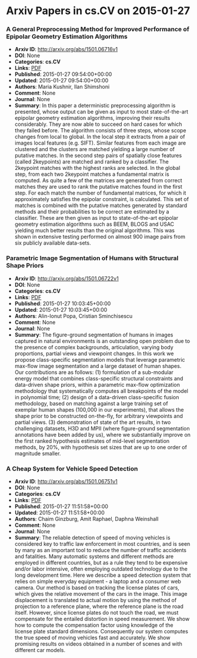 # Arxiv Papers in cs.CV on 2015-01-27
### A General Preprocessing Method for Improved Performance of Epipolar Geometry Estimation Algorithms
- **Arxiv ID**: http://arxiv.org/abs/1501.06716v1
- **DOI**: None
- **Categories**: **cs.CV**
- **Links**: [PDF](http://arxiv.org/pdf/1501.06716v1)
- **Published**: 2015-01-27 09:54:00+00:00
- **Updated**: 2015-01-27 09:54:00+00:00
- **Authors**: Maria Kushnir, Ilan Shimshoni
- **Comment**: None
- **Journal**: None
- **Summary**: In this paper a deterministic preprocessing algorithm is presented, whose output can be given as input to most state-of-the-art epipolar geometry estimation algorithms, improving their results considerably. They are now able to succeed on hard cases for which they failed before. The algorithm consists of three steps, whose scope changes from local to global. In the local step it extracts from a pair of images local features (e.g. SIFT). Similar features from each image are clustered and the clusters are matched yielding a large number of putative matches. In the second step pairs of spatially close features (called 2keypoints) are matched and ranked by a classifier. The 2keypoint matches with the highest ranks are selected. In the global step, from each two 2keypoint matches a fundamental matrix is computed. As quite a few of the matrices are generated from correct matches they are used to rank the putative matches found in the first step. For each match the number of fundamental matrices, for which it approximately satisfies the epipolar constraint, is calculated. This set of matches is combined with the putative matches generated by standard methods and their probabilities to be correct are estimated by a classifier. These are then given as input to state-of-the-art epipolar geometry estimation algorithms such as BEEM, BLOGS and USAC yielding much better results than the original algorithms. This was shown in extensive testing performed on almost 900 image pairs from six publicly available data-sets.



### Parametric Image Segmentation of Humans with Structural Shape Priors
- **Arxiv ID**: http://arxiv.org/abs/1501.06722v1
- **DOI**: None
- **Categories**: **cs.CV**
- **Links**: [PDF](http://arxiv.org/pdf/1501.06722v1)
- **Published**: 2015-01-27 10:03:45+00:00
- **Updated**: 2015-01-27 10:03:45+00:00
- **Authors**: Alin-Ionut Popa, Cristian Sminchisescu
- **Comment**: None
- **Journal**: None
- **Summary**: The figure-ground segmentation of humans in images captured in natural environments is an outstanding open problem due to the presence of complex backgrounds, articulation, varying body proportions, partial views and viewpoint changes. In this work we propose class-specific segmentation models that leverage parametric max-flow image segmentation and a large dataset of human shapes. Our contributions are as follows: (1) formulation of a sub-modular energy model that combines class-specific structural constraints and data-driven shape priors, within a parametric max-flow optimization methodology that systematically computes all breakpoints of the model in polynomial time; (2) design of a data-driven class-specific fusion methodology, based on matching against a large training set of exemplar human shapes (100,000 in our experiments), that allows the shape prior to be constructed on-the-fly, for arbitrary viewpoints and partial views. (3) demonstration of state of the art results, in two challenging datasets, H3D and MPII (where figure-ground segmentation annotations have been added by us), where we substantially improve on the first ranked hypothesis estimates of mid-level segmentation methods, by 20%, with hypothesis set sizes that are up to one order of magnitude smaller.



### A Cheap System for Vehicle Speed Detection
- **Arxiv ID**: http://arxiv.org/abs/1501.06751v1
- **DOI**: None
- **Categories**: **cs.CV**
- **Links**: [PDF](http://arxiv.org/pdf/1501.06751v1)
- **Published**: 2015-01-27 11:51:58+00:00
- **Updated**: 2015-01-27 11:51:58+00:00
- **Authors**: Chaim Ginzburg, Amit Raphael, Daphna Weinshall
- **Comment**: None
- **Journal**: None
- **Summary**: The reliable detection of speed of moving vehicles is considered key to traffic law enforcement in most countries, and is seen by many as an important tool to reduce the number of traffic accidents and fatalities. Many automatic systems and different methods are employed in different countries, but as a rule they tend to be expensive and/or labor intensive, often employing outdated technology due to the long development time. Here we describe a speed detection system that relies on simple everyday equipment - a laptop and a consumer web camera. Our method is based on tracking the license plates of cars, which gives the relative movement of the cars in the image. This image displacement is translated to actual motion by using the method of projection to a reference plane, where the reference plane is the road itself. However, since license plates do not touch the road, we must compensate for the entailed distortion in speed measurement. We show how to compute the compensation factor using knowledge of the license plate standard dimensions. Consequently our system computes the true speed of moving vehicles fast and accurately. We show promising results on videos obtained in a number of scenes and with different car models.



